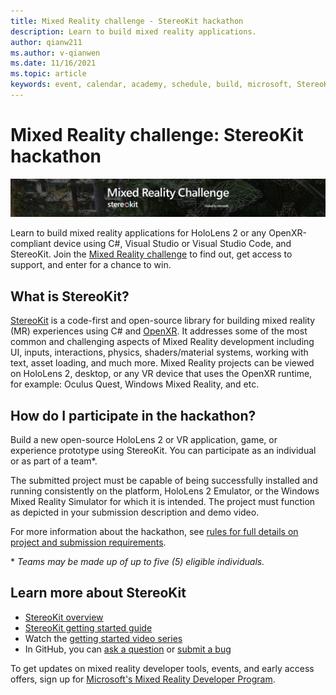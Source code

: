 ```yaml
---
title: Mixed Reality challenge - StereoKit hackathon
description: Learn to build mixed reality applications.
author: qianw211
ms.author: v-qianwen
ms.date: 11/16/2021
ms.topic: article
keywords: event, calendar, academy, schedule, build, microsoft, StereoKit
---
```


# Mixed Reality challenge: StereoKit hackathon

![Mixed Reality challenge: StereoKit hackathon](images/stereokit-hackathon-dev-post-banner.png)

Learn to build mixed reality applications for HoloLens 2 or any OpenXR-compliant device using C#, Visual Studio or Visual Studio Code, and StereoKit. Join the [Mixed Reality challenge](https://techcommunity.microsoft.com/t5/mixed-reality-blog/mixedrealitychallenge-stereokit/ba-p/2898397) to find out, get access to support, and enter for a chance to win. 

## What is StereoKit?

[StereoKit](https://stereokit.net/) is a code-first and open-source library for building mixed reality (MR) experiences using C# and [OpenXR](/windows/mixed-reality/develop/native/openxr). It addresses some of the most common and challenging aspects of Mixed Reality development including UI, inputs, interactions, physics, shaders/material systems, working with text, asset loading, and much more. Mixed Reality projects can be viewed on HoloLens 2, desktop, or any VR device that uses the OpenXR runtime, for example: Oculus Quest, Windows Mixed Reality, and etc.

## How do I participate in the hackathon?

Build a new open-source HoloLens 2 or VR application, game, or experience prototype using StereoKit. You can participate as an individual or as part of a team\*. 

The submitted project must be capable of being successfully installed and running consistently on the platform, HoloLens 2 Emulator, or the Windows Mixed Reality Simulator for which it is intended. The project must function as depicted in your submission description and demo video. 

For more information about the hackathon, see [rules for full details on project and submission requirements](https://mixed-reality-stereokit.devpost.com/rules).  

\* *Teams may be made up of up to five (5) eligible individuals.*

## Learn more about StereoKit

* [StereoKit overview](https://stereokit.net/)
* [StereoKit getting started guide](https://stereokit.net/Pages/Guides/Getting-Started.html)
* Watch the [getting started video series](https://www.youtube.com/playlist?list=PLlrxD0HtieHjrKH44ZUatzfM8fXt2CmWv)
* In GitHub, you can [ask a question](https://github.com/maluoi/StereoKit/discussions) or [submit a bug](https://github.com/maluoi/StereoKit/issues)

To get updates on mixed reality developer tools, events, and early access offers, sign up for [Microsoft's Mixed Reality Developer Program](https://mixedreality.microsoftcrmportals.com/signup/?Place=StereoKitHack).

